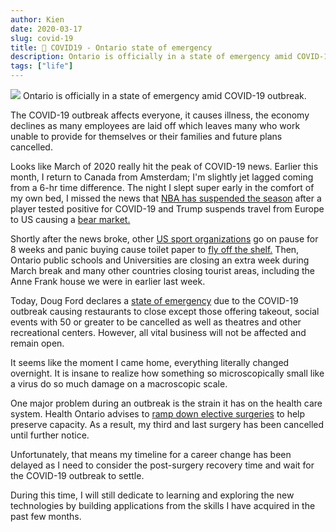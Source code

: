 ```yaml
---
author: Kien
date: 2020-03-17
slug: covid-19
title: 🏥 COVID19 - Ontario state of emergency
description: Ontario is officially in a state of emergency amid COVID-19 outbreak. All elective surgeries has been cancelled.
tags: ["life"]
---
```


![](https://images.unsplash.com/photo-1567427018141-0584cfcbf1b8?ixlib=rb-1.2.1&ixid=eyJhcHBfaWQiOjEyMDd9&auto=format&fit=crop&w=1350&q=80)
Ontario is officially in a state of emergency amid COVID-19 outbreak.

The COVID-19 outbreak affects everyone, it causes illness, the economy declines as many employees are laid off which leaves many who work unable to provide for themselves or their families and future plans cancelled.

Looks like March of 2020 really hit the peak of COVID-19 news. Earlier this month, I return to Canada from Amsterdam; I'm slightly jet lagged coming from a 6-hr time difference. The night I slept super early in the comfort of my own bed, I missed the news that <a href="https://www.cbssports.com/nba/news/coronavirus-what-to-know-as-nba-suspends-season-after-rudy-gobert-tests-positive-for-covid-19/" target="_blank">NBA has suspended the season</a> after a player tested positive for COVID-19 and Trump suspends travel from Europe to US causing a <a href="https://www.cnn.com/2020/03/11/investing/stock-futures-coronavirus-trump/index.html" target="_blank">bear market.</a>

Shortly after the news broke, other <a href="https://www.cbssports.com/general/news/coronavirus-live-updates-japan-olympic-committee-deputy-head-has-covid-19-kentucky-derby-postponed/live/" target="\_blank">US sport organizations</a> go on pause for 8 weeks and panic buying cause toilet paper to <a href="https://globalnews.ca/news/6651464/covid-19-panic-buying-shortages/" target="_blank">fly off the shelf.</a> Then, Ontario public schools and Universities are closing an extra week during March break and many other countries closing tourist areas, including the Anne Frank house we were in earlier last week.

Today, Doug Ford declares a <a href="https://www.cbc.ca/news/canada/toronto/coronavirus-covid-19-ontario-tuesday-1.5500006" target="_blank">state of emergency</a> due to the COVID-19 outbreak causing restaurants to close except those offering takeout, social events with 50 or greater to be cancelled as well as theatres and other recreational centers. However, all vital business will not be affected and remain open.

It seems like the moment I came home, everything literally changed overnight. It is insane to realize how something so microscopically small like a virus do so much damage on a macroscopic scale.

One major problem during an outbreak is the strain it has on the health care system. Health Ontario advises to <a href="https://globalnews.ca/news/6680786/ontario-hospitals-coronavirus-elective-surgeries/" target="_blank">ramp down elective surgeries</a> to help preserve capacity. As a result, my third and last surgery has been cancelled until further notice.

Unfortunately, that means my timeline for a career change has been delayed as I need to consider the post-surgery recovery time and wait for the COVID-19 outbreak to settle.

During this time, I will still dedicate to learning and exploring the new technologies by building applications from the skills I have acquired in the past few months.
